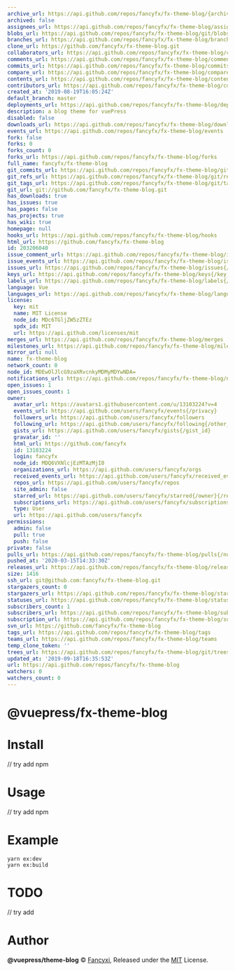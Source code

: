 ```yaml
---
archive_url: https://api.github.com/repos/fancyfx/fx-theme-blog/{archive_format}{/ref}
archived: false
assignees_url: https://api.github.com/repos/fancyfx/fx-theme-blog/assignees{/user}
blobs_url: https://api.github.com/repos/fancyfx/fx-theme-blog/git/blobs{/sha}
branches_url: https://api.github.com/repos/fancyfx/fx-theme-blog/branches{/branch}
clone_url: https://github.com/fancyfx/fx-theme-blog.git
collaborators_url: https://api.github.com/repos/fancyfx/fx-theme-blog/collaborators{/collaborator}
comments_url: https://api.github.com/repos/fancyfx/fx-theme-blog/comments{/number}
commits_url: https://api.github.com/repos/fancyfx/fx-theme-blog/commits{/sha}
compare_url: https://api.github.com/repos/fancyfx/fx-theme-blog/compare/{base}...{head}
contents_url: https://api.github.com/repos/fancyfx/fx-theme-blog/contents/{+path}
contributors_url: https://api.github.com/repos/fancyfx/fx-theme-blog/contributors
created_at: '2019-08-19T16:05:24Z'
default_branch: master
deployments_url: https://api.github.com/repos/fancyfx/fx-theme-blog/deployments
description: a blog theme for vuePress
disabled: false
downloads_url: https://api.github.com/repos/fancyfx/fx-theme-blog/downloads
events_url: https://api.github.com/repos/fancyfx/fx-theme-blog/events
fork: false
forks: 0
forks_count: 0
forks_url: https://api.github.com/repos/fancyfx/fx-theme-blog/forks
full_name: fancyfx/fx-theme-blog
git_commits_url: https://api.github.com/repos/fancyfx/fx-theme-blog/git/commits{/sha}
git_refs_url: https://api.github.com/repos/fancyfx/fx-theme-blog/git/refs{/sha}
git_tags_url: https://api.github.com/repos/fancyfx/fx-theme-blog/git/tags{/sha}
git_url: git://github.com/fancyfx/fx-theme-blog.git
has_downloads: true
has_issues: true
has_pages: false
has_projects: true
has_wiki: true
homepage: null
hooks_url: https://api.github.com/repos/fancyfx/fx-theme-blog/hooks
html_url: https://github.com/fancyfx/fx-theme-blog
id: 203206040
issue_comment_url: https://api.github.com/repos/fancyfx/fx-theme-blog/issues/comments{/number}
issue_events_url: https://api.github.com/repos/fancyfx/fx-theme-blog/issues/events{/number}
issues_url: https://api.github.com/repos/fancyfx/fx-theme-blog/issues{/number}
keys_url: https://api.github.com/repos/fancyfx/fx-theme-blog/keys{/key_id}
labels_url: https://api.github.com/repos/fancyfx/fx-theme-blog/labels{/name}
language: Vue
languages_url: https://api.github.com/repos/fancyfx/fx-theme-blog/languages
license:
  key: mit
  name: MIT License
  node_id: MDc6TGljZW5zZTEz
  spdx_id: MIT
  url: https://api.github.com/licenses/mit
merges_url: https://api.github.com/repos/fancyfx/fx-theme-blog/merges
milestones_url: https://api.github.com/repos/fancyfx/fx-theme-blog/milestones{/number}
mirror_url: null
name: fx-theme-blog
network_count: 0
node_id: MDEwOlJlcG9zaXRvcnkyMDMyMDYwNDA=
notifications_url: https://api.github.com/repos/fancyfx/fx-theme-blog/notifications{?since,all,participating}
open_issues: 1
open_issues_count: 1
owner:
  avatar_url: https://avatars1.githubusercontent.com/u/13103224?v=4
  events_url: https://api.github.com/users/fancyfx/events{/privacy}
  followers_url: https://api.github.com/users/fancyfx/followers
  following_url: https://api.github.com/users/fancyfx/following{/other_user}
  gists_url: https://api.github.com/users/fancyfx/gists{/gist_id}
  gravatar_id: ''
  html_url: https://github.com/fancyfx
  id: 13103224
  login: fancyfx
  node_id: MDQ6VXNlcjEzMTAzMjI0
  organizations_url: https://api.github.com/users/fancyfx/orgs
  received_events_url: https://api.github.com/users/fancyfx/received_events
  repos_url: https://api.github.com/users/fancyfx/repos
  site_admin: false
  starred_url: https://api.github.com/users/fancyfx/starred{/owner}{/repo}
  subscriptions_url: https://api.github.com/users/fancyfx/subscriptions
  type: User
  url: https://api.github.com/users/fancyfx
permissions:
  admin: false
  pull: true
  push: false
private: false
pulls_url: https://api.github.com/repos/fancyfx/fx-theme-blog/pulls{/number}
pushed_at: '2020-03-15T14:33:30Z'
releases_url: https://api.github.com/repos/fancyfx/fx-theme-blog/releases{/id}
size: 1416
ssh_url: git@github.com:fancyfx/fx-theme-blog.git
stargazers_count: 0
stargazers_url: https://api.github.com/repos/fancyfx/fx-theme-blog/stargazers
statuses_url: https://api.github.com/repos/fancyfx/fx-theme-blog/statuses/{sha}
subscribers_count: 1
subscribers_url: https://api.github.com/repos/fancyfx/fx-theme-blog/subscribers
subscription_url: https://api.github.com/repos/fancyfx/fx-theme-blog/subscription
svn_url: https://github.com/fancyfx/fx-theme-blog
tags_url: https://api.github.com/repos/fancyfx/fx-theme-blog/tags
teams_url: https://api.github.com/repos/fancyfx/fx-theme-blog/teams
temp_clone_token: ''
trees_url: https://api.github.com/repos/fancyfx/fx-theme-blog/git/trees{/sha}
updated_at: '2019-09-18T16:35:53Z'
url: https://api.github.com/repos/fancyfx/fx-theme-blog
watchers: 0
watchers_count: 0
---
```


# @vuepress/fx-theme-blog

# Install

// try add npm

# Usage

// try add npm

# Example

```
yarn ex:dev
yarn ex:build
```

# TODO

// try add

# Author
**@vuepress/theme-blog** © [Fancyxi](https://github.com/fancyfx), Released under the [MIT](https://raw.githubusercontent.com/方希/fx-theme-blog/master/LICENSE) License.
